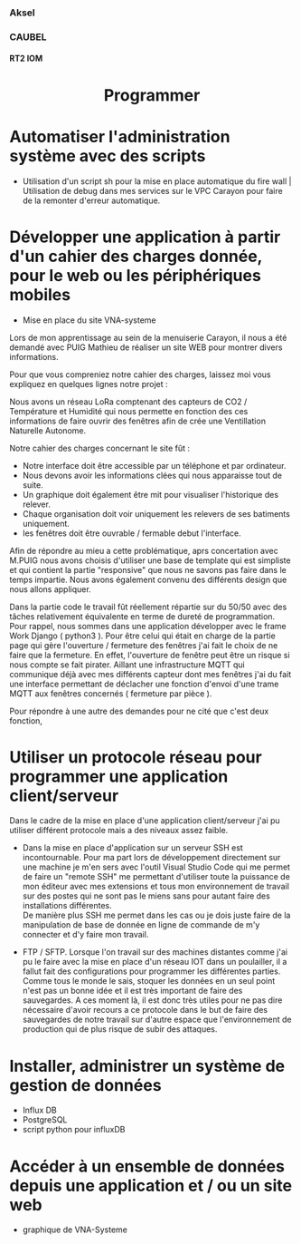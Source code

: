 <link rel="stylesheet" href="../style.css">

### Aksel

### CAUBEL

#### RT2 IOM

<h1 class=headerTemplate style="text-align:center;">Programmer</h1>

# Automatiser l'administration système avec des scripts 

- Utilisation d'un script sh pour la mise en place automatique du fire wall | Utilisation de debug dans mes services sur le VPC Carayon pour faire de la remonter d'erreur automatique. 

# Développer une application à partir d'un cahier des charges donnée, pour le web ou les périphériques mobiles

- Mise en place du site VNA-systeme

Lors de mon apprentissage au sein de la menuiserie Carayon, il nous a été demandé avec PUIG Mathieu de réaliser un site WEB pour montrer divers informations.

Pour que vous compreniez notre cahier des charges, laissez moi vous expliquez en quelques lignes notre projet : 

Nous avons un réseau LoRa comptenant des capteurs de CO2 / Température et Humidité qui nous permette en fonction des ces informations de faire ouvrir des fenêtres afin de crée une Ventillation Naturelle Autonome.

Notre cahier des charges concernant le site fût : 

- Notre interface doit être accessible par un téléphone et par ordinateur.
- Nous devons avoir les informations clées qui nous apparaisse tout de suite.
- Un graphique doit également être mit pour visualiser l'historique des relever.
- Chaque organisation doit voir uniquement les relevers de ses batiments uniquement.
- les fenêtres doit être ouvrable / fermable debut l'interface.

Afin de répondre au mieu a cette problématique, aprs concertation avec M.PUIG nous avons choisis d'utiliser une base de template qui est simpliste et qui contient la partie "responsive" que nous ne savons pas faire dans le temps impartie. Nous avons également convenu des différents design que nous allons appliquer. 

Dans la partie code le travail fût réellement répartie sur du 50/50 avec des tâches relativement équivalente en terme de dureté de programmation. Pour rappel, nous sommes dans une application développer avec le frame Work Django ( python3 ). Pour être celui qui était en charge de la partie page qui gère l'ouverture / fermeture des fenêtres j'ai fait le choix de ne faire que la fermeture. En effet, l'ouverture de fenêtre peut être un risque si nous compte se fait pirater. Aillant une infrastructure MQTT qui communique déjà avec mes différents capteur dont mes fenêtres j'ai du fait une interface permettant de déclacher une fonction d'envoi d'une trame MQTT aux fenêtres concernés ( fermeture par pièce ).

Pour répondre à une autre des demandes pour ne cité que c'est deux fonction, 
# Utiliser un protocole réseau pour programmer une application client/serveur

Dans le cadre de la mise en place d'une application client/serveur j'ai pu utiliser différent protocole mais a des niveaux assez faible.

- Dans la mise en place d'application sur un serveur SSH est incontournable. Pour ma part lors de développement directement sur une machine je m'en sers avec l'outil Visual Studio Code qui me permet de faire un "remote SSH" me permettant d'utiliser toute la puissance de mon éditeur avec mes extensions et tous mon environnement de travail sur des postes qui ne sont pas le miens sans pour autant faire des installations différentes.  
  De manière plus SSH me permet dans les cas ou je dois juste faire de la manipulation de base de donnée en ligne de commande de m'y connecter et d'y faire mon travail.

- FTP / SFTP. Lorsque l'on travail sur des machines distantes comme j'ai pu le faire avec la mise en place d'un réseau IOT dans un poulailler, il a fallut fait des configurations pour programmer les différentes parties. Comme tous le monde le sais, stoquer les données en un seul point n'est pas un bonne idée et il est très important de faire des sauvegardes. A ces moment là, il est donc très utiles pour ne pas dire nécessaire d'avoir recours a ce protocole dans le but de faire des sauvegardes de notre travail sur d'autre espace que l'environnement de production qui de plus risque de subir des attaques.
# Installer, administrer un système de gestion de données

- Influx DB 
- PostgreSQL 
- script python pour influxDB

# Accéder à un ensemble de données depuis une application et / ou un site web

- graphique de VNA-Systeme